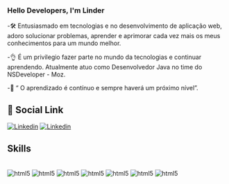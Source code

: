 ### Hello Developers, I'm Linder

-🛠 Entusiasmado em tecnologias e no desenvolvimento de aplicação web, adoro solucionar problemas, aprender e aprimorar cada vez mais os meus conhecimentos para um mundo melhor. 

-👌 É um privilegio fazer parte no mundo da tecnologias e continuar aprendendo. Atualmente atuo como Desenvolvedor Java no time do NSDeveloper - Moz.

-🚀 “ O aprendizado é contínuo e sempre haverá um próximo nível”.

## 📱 Social Link
<div style="https://github.com/linderjunior" >

[![Linkedin ]( https://img.shields.io/badge/LinkedIn-0077B5?style=for-the-badge&logo=linkedin&logoColor=white)](https://www.linkedin.com/in/linder-junior-98b596149/) 
[![Linkedin ]( https://img.shields.io/badge/Gmail-D14836?style=for-the-badge&logo=linkedin&logoColor=white)](https://www.linkedin.com/in/linderju01@gmail.com) 

 </div>
  
## Skills

<div style="display: inline_block"> <br/>
  <img align="center" alt="html5" src="https://img.shields.io/badge/HTML5-E34F26?style=for-the-badge&logo=html5&logoColor=white" />
  <img align="center" alt="html5" src="https://img.shields.io/badge/Java-ED8B00?style=for-the-badge&logo=java&logoColor=black" />
  <img align="center" alt="html5" src="https://img.shields.io/badge/CSS3-1572B6?style=for-the-badge&logo=css3&logoColor=white" />
  <img align="center" alt="html5" src="https://img.shields.io/badge/JavaScript-F7DF1E?style=for-the-badge&logo=javascript&logoColor=black" />
  <img align="center" alt="html5" src="https://img.shields.io/badge/React_Native-20232A?style=for-the-badge&logo=react&logoColor=61DAFB" />
  <img align="center" alt="html5" src="https://img.shields.io/badge/Bootstrap-563D7C?style=for-the-badge&logo=bootstrap&logoColor=white" />
 <img align="center" alt="html5" src="https://img.shields.io/badge/MySQL-00000F?style=for-the-badge&logo=mysql&logoColor=white" /> 
</div>





